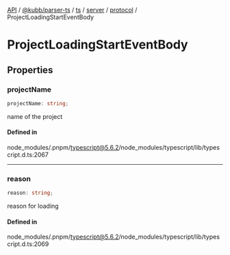 [API](../../../../../../../../../packages.md) / [@kubb/parser-ts](../../../../../../../index.md) / [ts](../../../../../index.md) / [server](../../../index.md) / [protocol](../index.md) / ProjectLoadingStartEventBody

# ProjectLoadingStartEventBody

## Properties

### projectName

```ts
projectName: string;
```

name of the project

#### Defined in

node\_modules/.pnpm/typescript@5.6.2/node\_modules/typescript/lib/typescript.d.ts:2067

***

### reason

```ts
reason: string;
```

reason for loading

#### Defined in

node\_modules/.pnpm/typescript@5.6.2/node\_modules/typescript/lib/typescript.d.ts:2069
